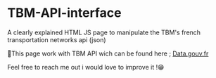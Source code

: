 # TBM-API-interface
A clearly explained HTML JS page to manipulate the TBM's french transportation networks api (json)

📎This page work with TBM API wich can be found here ; [Data.gouv.fr](https://transport.data.gouv.fr/datasets/offres-de-services-bus-tram-et-scolaire-au-format-gtfs-gtfs-rt-siri-lite)

Feel free to reach me out i would love to improve it !😁
